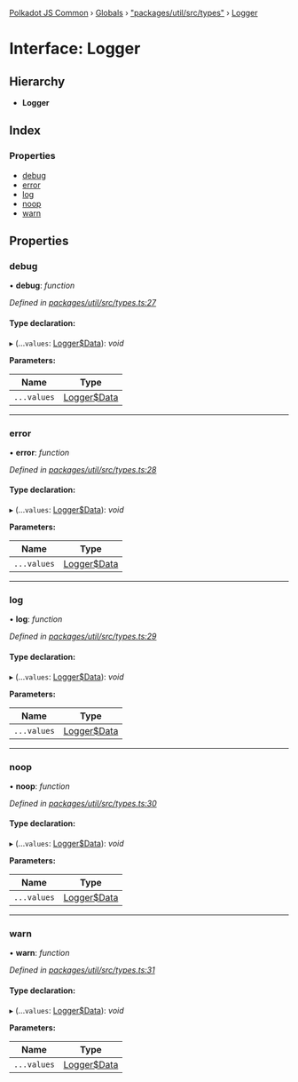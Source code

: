 [Polkadot JS Common](../README.md) › [Globals](../globals.md) › ["packages/util/src/types"](../modules/_packages_util_src_types_.md) › [Logger](_packages_util_src_types_.logger.md)

# Interface: Logger

## Hierarchy

* **Logger**

## Index

### Properties

* [debug](_packages_util_src_types_.logger.md#debug)
* [error](_packages_util_src_types_.logger.md#error)
* [log](_packages_util_src_types_.logger.md#log)
* [noop](_packages_util_src_types_.logger.md#noop)
* [warn](_packages_util_src_types_.logger.md#warn)

## Properties

###  debug

• **debug**: *function*

*Defined in [packages/util/src/types.ts:27](https://github.com/polkadot-js/common/blob/27ae1186/packages/util/src/types.ts#L27)*

#### Type declaration:

▸ (...`values`: [Logger$Data](../modules/_packages_util_src_types_.md#loggerdata)): *void*

**Parameters:**

Name | Type |
------ | ------ |
`...values` | [Logger$Data](../modules/_packages_util_src_types_.md#loggerdata) |

___

###  error

• **error**: *function*

*Defined in [packages/util/src/types.ts:28](https://github.com/polkadot-js/common/blob/27ae1186/packages/util/src/types.ts#L28)*

#### Type declaration:

▸ (...`values`: [Logger$Data](../modules/_packages_util_src_types_.md#loggerdata)): *void*

**Parameters:**

Name | Type |
------ | ------ |
`...values` | [Logger$Data](../modules/_packages_util_src_types_.md#loggerdata) |

___

###  log

• **log**: *function*

*Defined in [packages/util/src/types.ts:29](https://github.com/polkadot-js/common/blob/27ae1186/packages/util/src/types.ts#L29)*

#### Type declaration:

▸ (...`values`: [Logger$Data](../modules/_packages_util_src_types_.md#loggerdata)): *void*

**Parameters:**

Name | Type |
------ | ------ |
`...values` | [Logger$Data](../modules/_packages_util_src_types_.md#loggerdata) |

___

###  noop

• **noop**: *function*

*Defined in [packages/util/src/types.ts:30](https://github.com/polkadot-js/common/blob/27ae1186/packages/util/src/types.ts#L30)*

#### Type declaration:

▸ (...`values`: [Logger$Data](../modules/_packages_util_src_types_.md#loggerdata)): *void*

**Parameters:**

Name | Type |
------ | ------ |
`...values` | [Logger$Data](../modules/_packages_util_src_types_.md#loggerdata) |

___

###  warn

• **warn**: *function*

*Defined in [packages/util/src/types.ts:31](https://github.com/polkadot-js/common/blob/27ae1186/packages/util/src/types.ts#L31)*

#### Type declaration:

▸ (...`values`: [Logger$Data](../modules/_packages_util_src_types_.md#loggerdata)): *void*

**Parameters:**

Name | Type |
------ | ------ |
`...values` | [Logger$Data](../modules/_packages_util_src_types_.md#loggerdata) |
